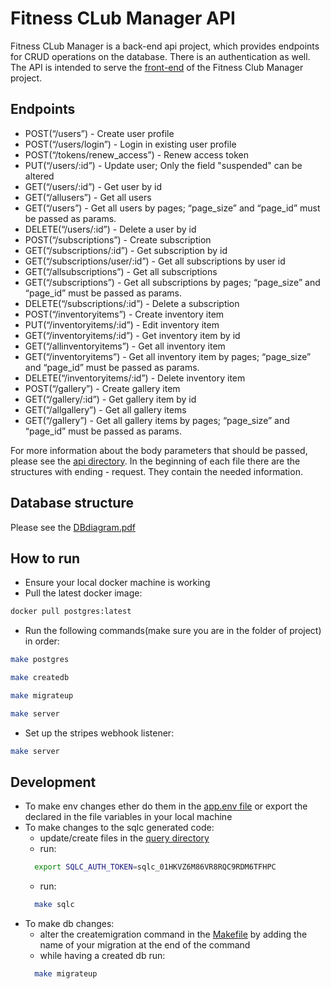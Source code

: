 # Fitness CLub Manager API

Fitness CLub Manager is a back-end api project, which provides
endpoints for CRUD operations on the database. There is an authentication as well.
The API is intended to serve the [front-end](https://github.com/Ilia-tod29/FitnessClubManagerClient) 
of the Fitness Club Manager project.

## Endpoints
- POST(“/users”) - Create user profile
- POST(“/users/login”) - Login in existing user profile
- POST(“/tokens/renew_access”) - Renew access token
- PUT(“/users/:id”) - Update user; Only the field "suspended" can be altered
- GET(“/users/:id”) - Get user by id
- GET(“/allusers”) - Get all users
- GET(“/users”) - Get all users by pages; “page_size” and “page_id” must be passed as params.
- DELETE(“/users/:id”) - Delete a user by id
- POST(“/subscriptions”) - Create subscription
- GET(“/subscriptions/:id”) - Get subscription by id
- GET(“/subscriptions/user/:id”) - Get all subscriptions by user id
- GET(“/allsubscriptions”) - Get all subscriptions
- GET(“/subscriptions”) - Get all subscriptions by pages; “page_size” and “page_id” must be passed as params.
- DELETE(“/subscriptions/:id”) - Delete a subscription
- POST(“/inventoryitems”) - Create inventory item
- PUT(“/inventoryitems/:id”) - Edit inventory item
- GET(“/inventoryitems/:id”) - Get inventory item by id
- GET(“/allinventoryitems”) - Get all inventory item
- GET(“/inventoryitems”) - Get all inventory item by pages; “page_size” and “page_id” must be passed as params.
- DELETE(“/inventoryitems/:id”) - Delete inventory item
- POST(“/gallery”) - Create gallery item 
- GET(“/gallery/:id”) - Get gallery item by id
- GET(“/allgallery”) - Get all gallery items
- GET(“/gallery”) - Get all gallery items  by pages; “page_size” and “page_id” must be passed as params.

For more information about the body parameters that should be passed, please see the [api directory](https://github.com/Ilia-tod29/FitnessClubManagerAPI/tree/main/db). In the beginning of each
file there are the structures with ending - request. They contain the needed information.

## Database structure

Please see the [DBdiagram.pdf](https://github.com/Ilia-tod29/FitnessClubManagerAPI/blob/main/DBdiagram.pdf)

## How to run

- Ensure your local docker machine is working
- Pull the latest docker image:

```bash
docker pull postgres:latest
```

- Run the following commands(make sure you are in the folder of project) in order:
```bash
make postgres
```
```bash
make createdb
```
```bash
make migrateup
```
```bash
make server
```

- Set up the stripes webhook listener:
```bash
make server
```

## Development

- To make env changes ether do them in the [app.env file](https://github.com/Ilia-tod29/FitnessClubManagerAPI/blob/main/app.env)
or export the declared in the file variables in your local machine
- To make changes to the sqlc generated code:
  - update/create files in the [query directory](https://github.com/Ilia-tod29/FitnessClubManagerAPI/tree/main/db/query)
  - run:
  ```bash
    export SQLC_AUTH_TOKEN=sqlc_01HKVZ6M86VR8RQC9RDM6TFHPC
    ```
  - run:
  ```bash
    make sqlc
    ```
- To make db changes:
  - alter the createmigration command in the [Makefile](https://github.com/Ilia-tod29/FitnessClubManagerAPI/blob/main/Makefile)
  by adding the name of your migration at the end of the command
  - while having a created db run:
  ```bash
    make migrateup
    ```
